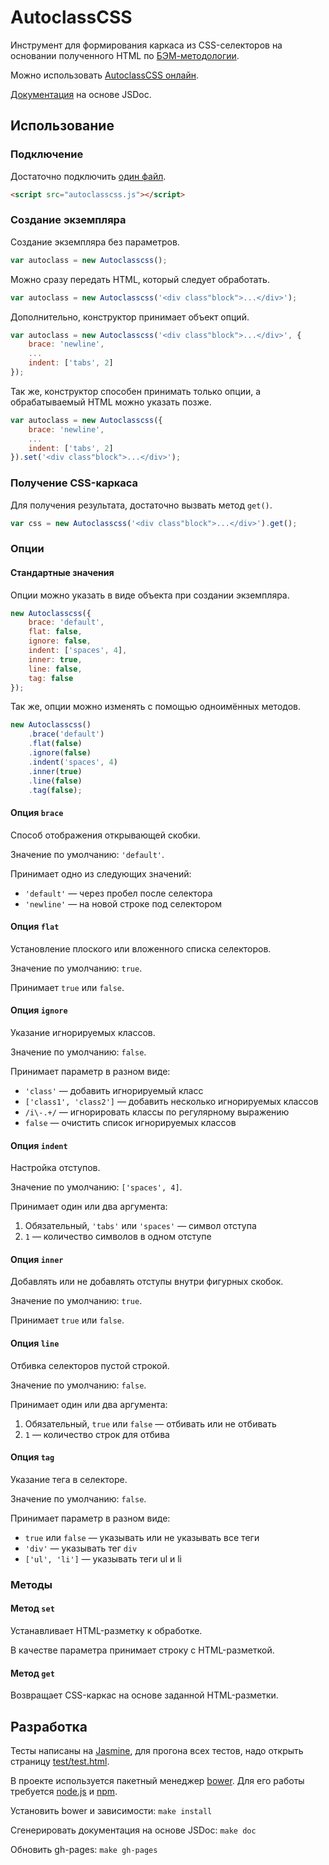 # AutoclassCSS

Инструмент для формирования каркаса из CSS-селекторов на основании полученного HTML по [БЭМ-методологии](http://ru.bem.info/).

Можно использовать [AutoclassCSS онлайн](http://tenorok.github.io/autoclassCSS/).

[Документация](http://tenorok.github.io/autoclassCSS/jsdoc/index.html) на основе JSDoc.

## Использование

### Подключение

Достаточно подключить [один файл](https://github.com/tenorok/autoclassCSS/blob/master/autoclasscss.js).
```html
<script src="autoclasscss.js"></script>
```

### Создание экземпляра

Создание экземпляра без параметров.
```javascript
var autoclass = new Autoclasscss();
```

Можно сразу передать HTML, который следует обработать.
```javascript
var autoclass = new Autoclasscss('<div class"block">...</div>');
```

Дополнительно, конструктор принимает объект опций.
```javascript
var autoclass = new Autoclasscss('<div class"block">...</div>', {
    brace: 'newline',
    ...
    indent: ['tabs', 2]
});
```

Так же, конструктор способен принимать только опции, а обрабатываемый HTML можно указать позже.
```javascript
var autoclass = new Autoclasscss({
    brace: 'newline',
    ...
    indent: ['tabs', 2]
}).set('<div class"block">...</div>');
```

### Получение CSS-каркаса

Для получения результата, достаточно вызвать метод `get()`.
```javascript
var css = new Autoclasscss('<div class"block">...</div>').get();
```

### Опции

#### Стандартные значения

Опции можно указать в виде объекта при создании экземпляра.
```javascript
new Autoclasscss({
    brace: 'default',
    flat: false,
    ignore: false,
    indent: ['spaces', 4],
    inner: true,
    line: false,
    tag: false
});
```

Так же, опции можно изменять с помощью одноимённых методов.
```javascript
new Autoclasscss()
    .brace('default')
    .flat(false)
    .ignore(false)
    .indent('spaces', 4)
    .inner(true)
    .line(false)
    .tag(false);
```

#### Опция `brace`
Способ отображения открывающей скобки.

Значение по умолчанию: `'default'`.

Принимает одно из следующих значений:

* `'default'` — через пробел после селектора
* `'newline'` — на новой строке под селектором

#### Опция `flat`
Установление плоского или вложенного списка селекторов.

Значение по умолчанию: `true`.

Принимает `true` или `false`.

#### Опция `ignore`
Указание игнорируемых классов.

Значение по умолчанию: `false`.

Принимает параметр в разном виде:

* `'class'` — добавить игнорируемый класс
* `['class1', 'class2']` — добавить несколько игнорируемых классов
* `/i\-.+/` — игнорировать классы по регулярному выражению
* `false` — очистить список игнорируемых классов

#### Опция `indent`
Настройка отступов.

Значение по умолчанию: `['spaces', 4]`.

Принимает один или два аргумента:

1. Обязательный, `'tabs'` или `'spaces'` — символ отступа
2. `1` — количество символов в одном отступе

#### Опция `inner`
Добавлять или не добавлять отступы внутри фигурных скобок.

Значение по умолчанию: `true`.

Принимает `true` или `false`.

#### Опция `line`
Отбивка селекторов пустой строкой.

Значение по умолчанию: `false`.

Принимает один или два аргумента:

1. Обязательный, `true` или `false` — отбивать или не отбивать
2. `1` — количество строк для отбива

#### Опция `tag`
Указание тега в селекторе.

Значение по умолчанию: `false`.

Принимает параметр в разном виде:

* `true` или `false` — указывать или не указывать все теги
* `'div'` — указывать тег `div`
* `['ul', 'li']` — указывать теги ul и li

### Методы

#### Метод `set`
Устанавливает HTML-разметку к обработке.

В качестве параметра принимает строку с HTML-разметкой.

#### Метод `get`
Возвращает CSS-каркас на основе заданной HTML-разметки.

## Разработка

Тесты написаны на [Jasmine](http://pivotal.github.io/jasmine/), для прогона всех тестов, надо открыть страницу [test/test.html](https://github.com/tenorok/autoclassCSS/blob/master/test/test.html).

В проекте используется пакетный менеджер [bower](https://github.com/bower/bower). Для его работы требуется [node.js](http://nodejs.org/) и [npm](https://npmjs.org/).

Установить bower и зависимости: `make install`

Сгенерировать документация на основе JSDoc: `make doc`

Обновить gh-pages: `make gh-pages`

